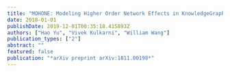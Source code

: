 ```yaml
---
title: "MOHONE: Modeling Higher Order Network Effects in KnowledgeGraphs via Network Infused Embeddings"
date: 2018-01-01
publishDate: 2019-12-01T00:35:18.415893Z
authors: ["Hao Yu", "Vivek Kulkarni", "William Wang"]
publication_types: ["2"]
abstract: ""
featured: false
publication: "*arXiv preprint arXiv:1811.00198*"
---
```


